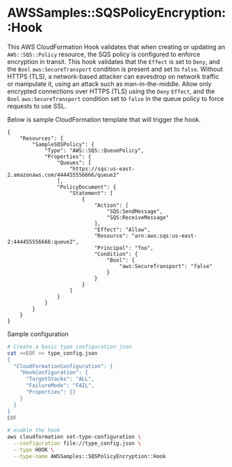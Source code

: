 # AWSSamples::SQSPolicyEncryption::Hook

This AWS CloudFormation Hook validates that when creating or updating an `AWS::SQS::Policy` resource, the SQS policy is configured to enforce encryption in transit. This hook validates that the `Effect` is set to `Deny`, and the `Bool` `aws:SecureTransport` condition is present and set to `false`. Without HTTPS (TLS), a network-based attacker can eavesdrop on network traffic or manipulate it, using an attack such as man-in-the-middle. Allow only encrypted connections over HTTPS (TLS) using the `Deny` `Effect`, and the `Bool` `aws:SecureTransport` condition set to `false` in the queue policy to force requests to use SSL.

Below is sample CloudFormation template that will trigger the hook.
```
{
    "Resources": {
        "SampleSQSPolicy": {
            "Type": "AWS::SQS::QueuePolicy",
            "Properties": {
                "Queues": [
                    "https://sqs:us-east-2.amazonaws.com/444455556666/queue2"
                ],
                "PolicyDocument": {
                    "Statement": [
                        {
                            "Action": [
                                "SQS:SendMessage",
                                "SQS:ReceiveMessage"
                            ],
                            "Effect": "Allow",
                            "Resource": "arn:aws:sqs:us-east-2:444455556666:queue2",
                            "Principal": "foo",
                            "Condition": {
                                "Bool": {
                                    "aws:SecureTransport": "false"
                                }
                            }
                        }
                    ]
                }
            }
        }
    }
}
```
Sample configuration

```bash
# Create a basic type configuration json
cat <<EOF >> type_config.json
{
  "CloudFormationConfiguration": {
    "HookConfiguration": {
      "TargetStacks": "ALL",
      "FailureMode": "FAIL",
      "Properties": {}
    }
  }
}
EOF

# enable the hook
aws cloudformation set-type-configuration \
  --configuration file://type_config.json \
  --type HOOK \
  --type-name AWSSamples::SQSPolicyEncryption::Hook
```
